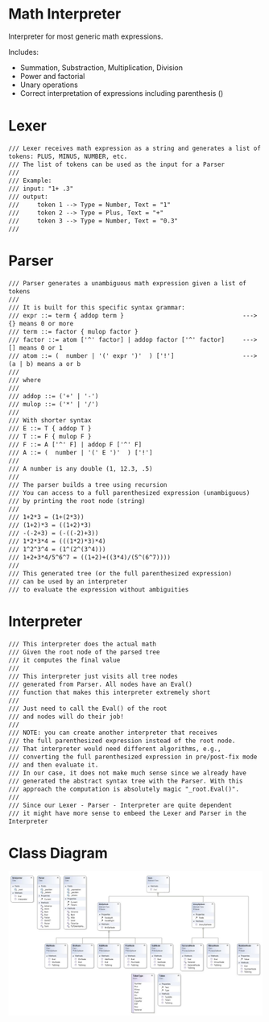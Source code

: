 # Math Interpreter

Interpreter for most generic math expressions.

Includes:

- Summation, Substraction, Multiplication, Division
- Power and factorial
- Unary operations
- Correct interpretation of expressions including parenthesis ()

# Lexer

    /// Lexer receives math expression as a string and generates a list of tokens: PLUS, MINUS, NUMBER, etc.
    /// The list of tokens can be used as the input for a Parser
    /// 
    /// Example:
    /// input: "1+ .3"
    /// output: 
    ///     token 1 --> Type = Number, Text = "1"
    ///     token 2 --> Type = Plus, Text = "+"
    ///     token 3 --> Type = Number, Text = "0.3"
    /// 

# Parser

    /// Parser generates a unambiguous math expression given a list of tokens
    /// 
    /// It is built for this specific syntax grammar:
    /// expr ::= term { addop term }                                 ---> {} means 0 or more
    /// term ::= factor { mulop factor }
    /// factor ::= atom ['^' factor] | addop factor ['^' factor]     ---> [] means 0 or 1
    /// atom ::= (  number | '(' expr ')'  ) ['!']                   ---> (a | b) means a or b
    /// 
    /// where
    /// 
    /// addop ::= ('+' | '-')
    /// mulop ::= ('*' | '/')
    /// 
    /// With shorter syntax
    /// E ::= T { addop T }
    /// T ::= F { mulop F }
    /// F ::= A ['^' F] | addop F ['^' F]
    /// A ::= (  number | '(' E ')'  ) ['!']  
    /// 
    /// A number is any double (1, 12.3, .5)
    /// 
    /// The parser builds a tree using recursion
    /// You can access to a full parenthesized expression (unambiguous)
    /// by printing the root node (string)
    /// 
    /// 1+2*3 = (1+(2*3))
    /// (1+2)*3 = ((1+2)*3)
    /// -(-2+3) = (-((-2)+3))
    /// 1*2*3*4 = (((1*2)*3)*4)
    /// 1^2^3^4 = (1^(2^(3^4)))
    /// 1+2+3*4/5^6^7 = ((1+2)+((3*4)/(5^(6^7))))
    /// 
    /// This generated tree (or the full parenthesized expression)
    /// can be used by an interpreter
    /// to evaluate the expression without ambiguities
    
# Interpreter

    /// This interpreter does the actual math
    /// Given the root node of the parsed tree
    /// it computes the final value
    /// 
    /// This interpreter just visits all tree nodes
    /// generated from Parser. All nodes have an Eval()
    /// function that makes this interpreter extremely short
    /// 
    /// Just need to call the Eval() of the root
    /// and nodes will do their job!
    /// 
    /// NOTE: you can create another interpreter that receives 
    /// the full parenthesized expression instead of the root node.
    /// That interpreter would need different algorithms, e.g., 
    /// converting the full parenthesized expression in pre/post-fix mode
    /// and then evaluate it.
    /// In our case, it does not make much sense since we already have
    /// generated the abstract syntax tree with the Parser. With this
    /// approach the computation is absolutely magic "_root.Eval()".
    /// 
    /// Since our Lexer - Parser - Interpreter are quite dependent 
    /// it might have more sense to embeed the Lexer and Parser in the Interpreter
    
# Class Diagram

![cdia](class-diagram.JPG)
